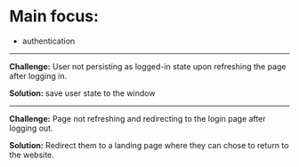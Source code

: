 # Main focus:
+ authentication

---
**Challenge:** User not persisting as logged-in state upon refreshing the page after logging in.

**Solution:** save user state to the window

---
**Challenge:** Page not refreshing and redirecting to the login page after logging out.

**Solution:** Redirect them to a landing page where they can chose to return to the website.

